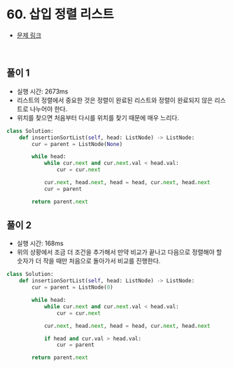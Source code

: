 # 60. 삽입 정렬 리스트

- [문제 링크](https://leetcode.com/problems/insertion-sort-list/)

<br>

## 풀이 1

- 실행 시간: 2673ms
- 리스트의 정렬에서 중요한 것은 정렬이 완료된 리스트와 정렬이 완료되지 않은 리스트로 나누어야 한다.
- 위치를 찾으면 처음부터 다시를 위치를 찾기 때문에 매우 느리다.

```python
class Solution:
    def insertionSortList(self, head: ListNode) -> ListNode:
        cur = parent = ListNode(None)

        while head:
            while cur.next and cur.next.val < head.val:
                cur = cur.next

            cur.next, head.next, head = head, cur.next, head.next
            cur = parent

        return parent.next
```

## 풀이 2

- 실행 시간: 168ms
- 위의 상황에서 조금 더 조건을 추가해서 만약 비교가 끝나고 다음으로 정렬해야 할 숫자가 더 작을 때만 처음으로 돌아가서 비교를 진행한다.

```python
class Solution:
    def insertionSortList(self, head: ListNode) -> ListNode:
        cur = parent = ListNode(0)

        while head:
            while cur.next and cur.next.val < head.val:
                cur = cur.next

            cur.next, head.next, head = head, cur.next, head.next

            if head and cur.val > head.val:
                cur = parent

        return parent.next
```

